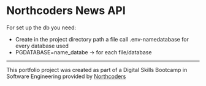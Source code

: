 # Northcoders News API

For set up the db you need:
+ Create in the project directory path a file call .env-namedatabase for every database used
+ PGDATABASE=name_databe -> for each file/database


--- 

This portfolio project was created as part of a Digital Skills Bootcamp in Software Engineering provided by [Northcoders](https://northcoders.com/)


